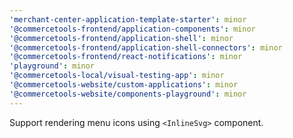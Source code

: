 ```yaml
---
'merchant-center-application-template-starter': minor
'@commercetools-frontend/application-components': minor
'@commercetools-frontend/application-shell': minor
'@commercetools-frontend/application-shell-connectors': minor
'@commercetools-frontend/react-notifications': minor
'playground': minor
'@commercetools-local/visual-testing-app': minor
'@commercetools-website/custom-applications': minor
'@commercetools-website/components-playground': minor
---
```


Support rendering menu icons using `<InlineSvg>` component.
